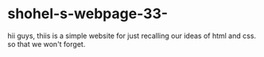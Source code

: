 # shohel-s-webpage-33-
hii guys, thiis is a simple website for just recalling our ideas of html and css. so that we won't forget.
